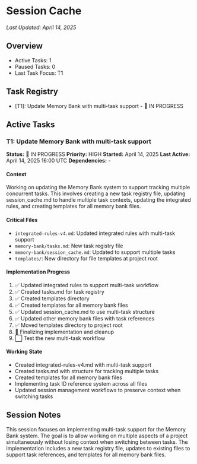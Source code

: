 # Session Cache

*Last Updated: April 14, 2025*

## Overview
- Active Tasks: 1
- Paused Tasks: 0
- Last Task Focus: T1

## Task Registry
- [T1]: Update Memory Bank with multi-task support - 🔄 IN PROGRESS

## Active Tasks

### T1: Update Memory Bank with multi-task support
**Status:** 🔄 IN PROGRESS
**Priority:** HIGH
**Started:** April 14, 2025
**Last Active:** April 14, 2025 16:00 UTC
**Dependencies:** -

#### Context
Working on updating the Memory Bank system to support tracking multiple concurrent tasks. This involves creating a new task registry file, updating session_cache.md to handle multiple task contexts, updating the integrated rules, and creating templates for all memory bank files.

#### Critical Files
- `integrated-rules-v4.md`: Updated integrated rules with multi-task support
- `memory-bank/tasks.md`: New task registry file
- `memory-bank/session_cache.md`: Updated to support multiple tasks
- `templates/`: New directory for file templates at project root

#### Implementation Progress
1. ✅ Updated integrated rules to support multi-task workflow
2. ✅ Created tasks.md for task registry
3. ✅ Created templates directory
4. ✅ Created templates for all memory bank files
5. ✅ Updated session_cache.md to use multi-task structure
6. ✅ Updated other memory bank files with task references
7. ✅ Moved templates directory to project root
8. 🔄 Finalizing implementation and cleanup
9. ⬜ Test the new multi-task workflow

#### Working State
- Created integrated-rules-v4.md with multi-task support
- Created tasks.md with structure for tracking multiple tasks
- Created templates for all memory bank files
- Implementing task ID reference system across all files
- Updated session management workflows to preserve context when switching tasks

## Session Notes
This session focuses on implementing multi-task support for the Memory Bank system. The goal is to allow working on multiple aspects of a project simultaneously without losing context when switching between tasks. The implementation includes a new task registry file, updates to existing files to support task references, and templates for all memory bank files.
